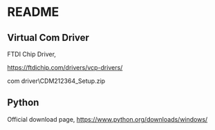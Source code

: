 # README

## Virtual Com Driver

FTDI Chip Driver,

<https://ftdichip.com/drivers/vcp-drivers/>

com driver\CDM212364_Setup.zip

## Python

Official download page,
<https://www.python.org/downloads/windows/>
